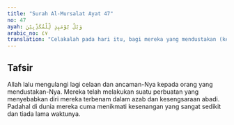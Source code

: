 ```yaml
---
title: "Surah Al-Mursalat Ayat 47"
no: 47
ayah: وَيْلٌ يَّوْمَىِٕذٍ لِّلْمُكَذِّبِيْنَ 
arabic_no: ٤٧
translation: "Celakalah pada hari itu, bagi mereka yang mendustakan (kebenaran). "
---
```


## Tafsir

Allah lalu mengulangi lagi celaan dan ancaman-Nya kepada orang yang mendustakan-Nya. Mereka telah melakukan suatu perbuatan yang menyebabkan diri mereka terbenam dalam azab dan kesengsaraan abadi. Padahal di dunia mereka cuma menikmati kesenangan yang sangat sedikit dan tiada lama waktunya.